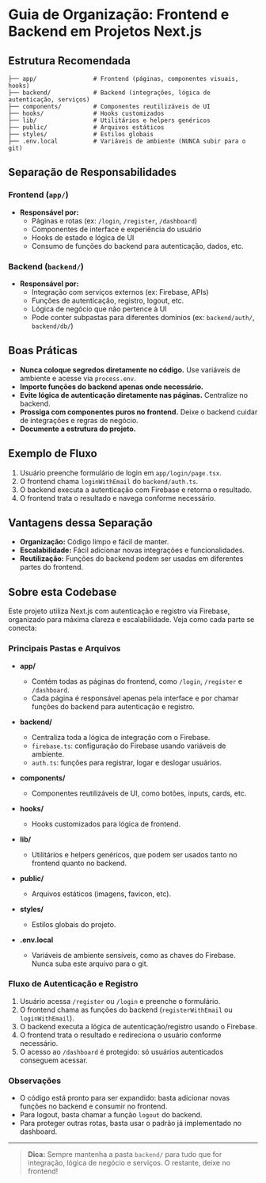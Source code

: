 # Guia de Organização: Frontend e Backend em Projetos Next.js

## Estrutura Recomendada

```
├── app/                # Frontend (páginas, componentes visuais, hooks)
├── backend/            # Backend (integrações, lógica de autenticação, serviços)
├── components/         # Componentes reutilizáveis de UI
├── hooks/              # Hooks customizados
├── lib/                # Utilitários e helpers genéricos
├── public/             # Arquivos estáticos
├── styles/             # Estilos globais
├── .env.local          # Variáveis de ambiente (NUNCA subir para o git)
```

## Separação de Responsabilidades

### Frontend (`app/`)
- **Responsável por:**
  - Páginas e rotas (ex: `/login`, `/register`, `/dashboard`)
  - Componentes de interface e experiência do usuário
  - Hooks de estado e lógica de UI
  - Consumo de funções do backend para autenticação, dados, etc.

### Backend (`backend/`)
- **Responsável por:**
  - Integração com serviços externos (ex: Firebase, APIs)
  - Funções de autenticação, registro, logout, etc.
  - Lógica de negócio que não pertence à UI
  - Pode conter subpastas para diferentes domínios (ex: `backend/auth/`, `backend/db/`)

## Boas Práticas

- **Nunca coloque segredos diretamente no código.** Use variáveis de ambiente e acesse via `process.env`.
- **Importe funções do backend apenas onde necessário.**
- **Evite lógica de autenticação diretamente nas páginas.** Centralize no backend.
- **Prossiga com componentes puros no frontend.** Deixe o backend cuidar de integrações e regras de negócio.
- **Documente a estrutura do projeto.**

## Exemplo de Fluxo

1. Usuário preenche formulário de login em `app/login/page.tsx`.
2. O frontend chama `loginWithEmail` do `backend/auth.ts`.
3. O backend executa a autenticação com Firebase e retorna o resultado.
4. O frontend trata o resultado e navega conforme necessário.

## Vantagens dessa Separação
- **Organização:** Código limpo e fácil de manter.
- **Escalabilidade:** Fácil adicionar novas integrações e funcionalidades.
- **Reutilização:** Funções do backend podem ser usadas em diferentes partes do frontend.

## Sobre esta Codebase

Este projeto utiliza Next.js com autenticação e registro via Firebase, organizado para máxima clareza e escalabilidade. Veja como cada parte se conecta:

### Principais Pastas e Arquivos

- **app/**
  - Contém todas as páginas do frontend, como `/login`, `/register` e `/dashboard`.
  - Cada página é responsável apenas pela interface e por chamar funções do backend para autenticação e registro.

- **backend/**
  - Centraliza toda a lógica de integração com o Firebase.
  - `firebase.ts`: configuração do Firebase usando variáveis de ambiente.
  - `auth.ts`: funções para registrar, logar e deslogar usuários.

- **components/**
  - Componentes reutilizáveis de UI, como botões, inputs, cards, etc.

- **hooks/**
  - Hooks customizados para lógica de frontend.

- **lib/**
  - Utilitários e helpers genéricos, que podem ser usados tanto no frontend quanto no backend.

- **public/**
  - Arquivos estáticos (imagens, favicon, etc).

- **styles/**
  - Estilos globais do projeto.

- **.env.local**
  - Variáveis de ambiente sensíveis, como as chaves do Firebase. Nunca suba este arquivo para o git.

### Fluxo de Autenticação e Registro

1. Usuário acessa `/register` ou `/login` e preenche o formulário.
2. O frontend chama as funções do backend (`registerWithEmail` ou `loginWithEmail`).
3. O backend executa a lógica de autenticação/registro usando o Firebase.
4. O frontend trata o resultado e redireciona o usuário conforme necessário.
5. O acesso ao `/dashboard` é protegido: só usuários autenticados conseguem acessar.

### Observações
- O código está pronto para ser expandido: basta adicionar novas funções no backend e consumir no frontend.
- Para logout, basta chamar a função `logout` do backend.
- Para proteger outras rotas, basta usar o padrão já implementado no dashboard.

---

> **Dica:** Sempre mantenha a pasta `backend/` para tudo que for integração, lógica de negócio e serviços. O restante, deixe no frontend! 